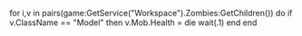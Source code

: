 for i,v in pairs(game:GetService("Workspace").Zombies:GetChildren()) do
    if v.ClassName == "Model" then
        v.Mob.Health = die
wait(.1)
end
end

